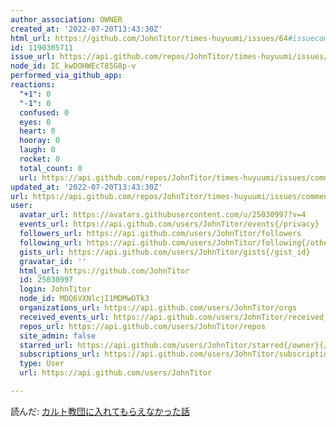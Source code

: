 ```yaml
---
author_association: OWNER
created_at: '2022-07-20T13:43:30Z'
html_url: https://github.com/JohnTitor/times-huyuumi/issues/64#issuecomment-1190305711
id: 1190305711
issue_url: https://api.github.com/repos/JohnTitor/times-huyuumi/issues/64
node_id: IC_kwDOHWEcT85G8p-v
performed_via_github_app: 
reactions:
  "+1": 0
  "-1": 0
  confused: 0
  eyes: 0
  heart: 0
  hooray: 0
  laugh: 0
  rocket: 0
  total_count: 0
  url: https://api.github.com/repos/JohnTitor/times-huyuumi/issues/comments/1190305711/reactions
updated_at: '2022-07-20T13:43:30Z'
url: https://api.github.com/repos/JohnTitor/times-huyuumi/issues/comments/1190305711
user:
  avatar_url: https://avatars.githubusercontent.com/u/25030997?v=4
  events_url: https://api.github.com/users/JohnTitor/events{/privacy}
  followers_url: https://api.github.com/users/JohnTitor/followers
  following_url: https://api.github.com/users/JohnTitor/following{/other_user}
  gists_url: https://api.github.com/users/JohnTitor/gists{/gist_id}
  gravatar_id: ''
  html_url: https://github.com/JohnTitor
  id: 25030997
  login: JohnTitor
  node_id: MDQ6VXNlcjI1MDMwOTk3
  organizations_url: https://api.github.com/users/JohnTitor/orgs
  received_events_url: https://api.github.com/users/JohnTitor/received_events
  repos_url: https://api.github.com/users/JohnTitor/repos
  site_admin: false
  starred_url: https://api.github.com/users/JohnTitor/starred{/owner}{/repo}
  subscriptions_url: https://api.github.com/users/JohnTitor/subscriptions
  type: User
  url: https://api.github.com/users/JohnTitor

---
```

読んだ: [カルト教団に入れてもらえなかった話](https://anond.hatelabo.jp/20220719021526)